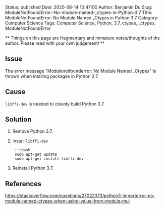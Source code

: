 Status: published
Date: 2020-08-14 10:47:00
Author: Benjamin Du
Slug: ModuleNotFoundError:-No-module-named-_ctypes-in-Python-3.7
Title: ModuleNotFoundError: No Module Named _Ctypes in Python 3.7
Category: Computer Science
Tags: Computer Science, Python, 3.7, ctypes, _ctypes, ModuleNotFoundError

**
Things on this page are fragmentary and immature notes/thoughts of the author.
Please read with your own judgement!
**

## Issue

The error message "Modulenotfounderror: No Module Named _Ctypes"
is thrown when intalling packages in Python 3.7.

## Cause

`libffi-dev` is needed to cleanly build Python 3.7.

## Solution

1. Remove Python 3.7.
2. Install `libffi-dev`

        :::bash
        sudo apt-get update
        sudo apt-get install libffi-dev

3. Reinstall Python 3.7. 

## References 

https://stackoverflow.com/questions/27022373/python3-importerror-no-module-named-ctypes-when-using-value-from-module-mul